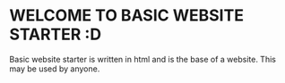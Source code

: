 # WELCOME TO BASIC WEBSITE STARTER :D

Basic website starter is written in html and is the base of a website. This may be used by anyone.
